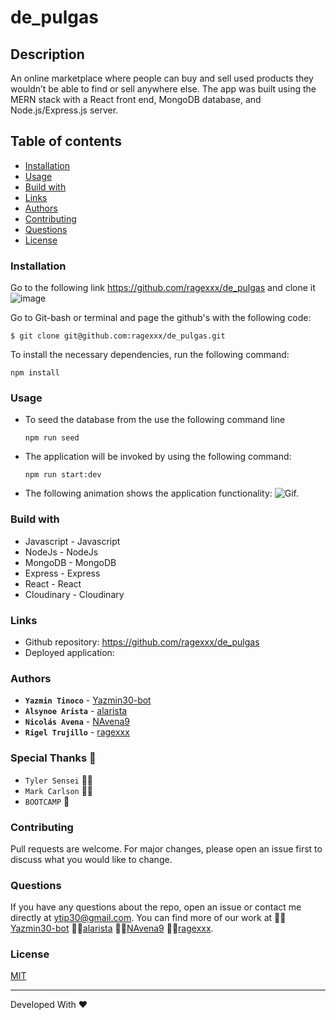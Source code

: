 # de_pulgas

## Description
An online marketplace where people can buy and sell used products they wouldn’t be able to find or sell anywhere else.
The app was built using the MERN stack with a React front end, MongoDB database, and Node.js/Express.js server.

## Table of contents
* [Installation](#installation)
* [Usage](#usage)
* [Build with](#build-with)
* [Links](#links)
* [Authors](#authors)
* [Contributing](#contributing)
* [Questions](#questions)
* [License](#license)

### Installation
Go to the following link https://github.com/ragexxx/de_pulgas and clone it
![image](https://user-images.githubusercontent.com/79543799/130164933-1a93fd8c-56cd-4028-b0eb-bb590503bdcd.png)

Go to Git-bash or terminal and page the github's with the following code:

`$ git clone git@github.com:ragexxx/de_pulgas.git`

To install the necessary dependencies, run the following command:

`npm install`

### Usage
* To seed the database from the use the  following command line

    `npm run seed`

* The application will be invoked by using the following command:

    `npm run start:dev`

* The following animation shows the application functionality:
![Gif.](./Assets/gif.gif) 


### Build with
* Javascript - Javascript
* NodeJs - NodeJs
* MongoDB - MongoDB
* Express - Express
* React - React
* Cloudinary - Cloudinary

### Links
* Github repository: https://github.com/ragexxx/de_pulgas
* Deployed application: 

### Authors
* **`Yazmin Tinoco`**   - [Yazmin30-bot](https://github.com/Yazmin30-bot/)
* **`Alsynoe Arista`**  - [alarista](https://github.com/alarista/)
* **`Nicolás Avena`** - [NAvena9](https://github.com/NAvena9)
* **`Rigel Trujillo`**  - [ragexxx](https://github.com/ragexxx/)

### Special Thanks 🎁
* `Tyler Sensei` 👨‍🏫
* `Mark Carlson` 👨‍🏫
* `BOOTCAMP` 🎒


### Contributing
Pull requests are welcome. For major changes, please open an issue first to discuss what you would like to change.

### Questions
If you have any questions about the repo, open an issue or contact me directly at ytip30@gmail.com. 
You can find more of our work at 👨‍🏫[Yazmin30-bot](https://github.com/Yazmin30-bot/) 👨‍🏫[alarista](https://github.com/alarista/) 👨‍🏫[NAvena9](https://github.com/NAvena9) 👨‍🏫[ragexxx](https://github.com/ragexxx/).


### License
[MIT](https://choosealicense.com/licenses/mit/)


---
Developed With ❤️ 

